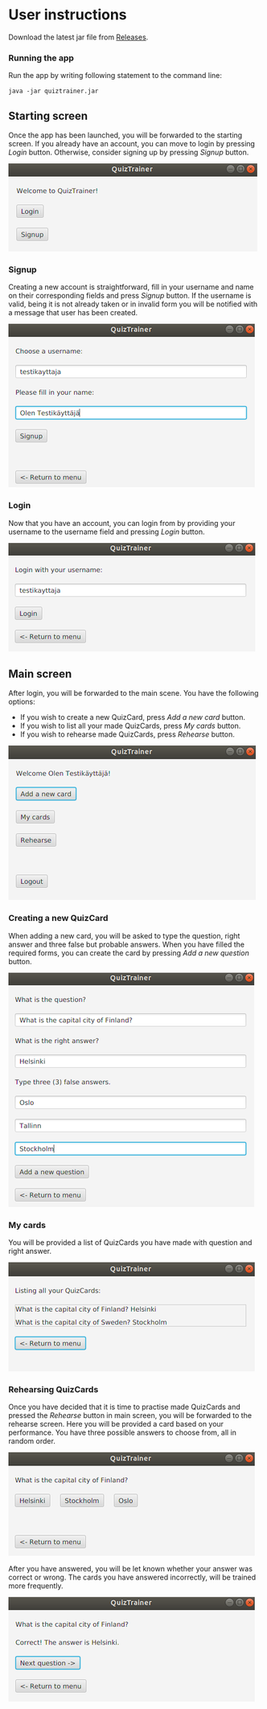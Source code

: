 # User instructions

Download the latest jar file from [Releases](https://github.com/tommise/ot-harjoitustyo/releases/).

### Running the app
Run the app by writing following statement to the command line:
```
java -jar quiztrainer.jar
```

## Starting screen
Once the app has been launched, you will be forwarded to the starting screen. If you already have an account, you can move to login by pressing _Login_ button. Otherwise, consider signing up by pressing _Signup_ button.

![Starting scene](images/starting_scene.png "Starting scene")

### Signup
Creating a new account is straightforward, fill in your username and name on their corresponding fields and press _Signup_ button. If the username is valid, being it is not already taken or in invalid form you will be notified with a message that user has been created.

![Signup scene](images/signup_scene.png "Signup scene")

### Login
Now that you have an account, you can login from by providing your username to the username field and pressing _Login_ button.

![Login scene](images/login_scene.png "Login scene")

## Main screen

After login, you will be forwarded to the main scene. You have the following options:
- If you wish to create a new QuizCard, press _Add a new card_ button.
- If you wish to list all your made QuizCards, press _My cards_ button.
- If you wish to rehearse made QuizCards, press _Rehearse_ button.

![Main scene](images/main_scene.png "Main scene")

### Creating a new QuizCard
When adding a new card, you will be asked to type the question, right answer and three false but probable answers. When you have filled the required forms, you can create the card by pressing _Add a new question_ button.

![Adding a new card scene](images/addnewcard_scene.png "Adding a new card scene")

### My cards
You will be provided a list of QuizCards you have made with question and right answer.

![My cards scene](images/my_cards_scene.png "My cards scene")

### Rehearsing QuizCards

Once you have decided that it is time to practise made QuizCards and pressed the _Rehearse_ button in main screen, you will be forwarded to the rehearse screen. Here you will be provided a card based on your performance. You have three possible answers to choose from, all in random order.

![Rehearse scene one](images/rehearse_scene1.png "Rehearse scene one")

After you have answered, you will be let known whether your answer was correct or wrong. The cards you have answered incorrectly, will be trained more frequently. 

![Rehearse scene two](images/rehearse_scene2.png "Rehearse scene two")
